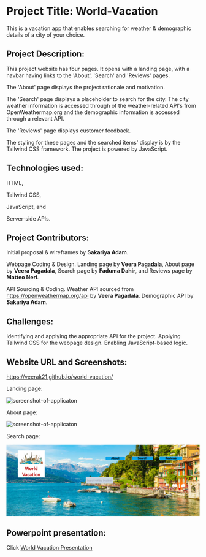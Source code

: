 # Project Title: World-Vacation
This is a vacation app that enables searching for weather & demographic details of a city of your choice. 

## Project Description:
This project website has four pages. It opens with a landing page, with a navbar having links to the 'About', 'Search' and 'Reviews' pages.

The 'About' page displays the project rationale and motivation.

The 'Search' page displays a placeholder to search for the city. The city weather information is accessed through of the weather-related API's from OpenWeathermap.org and the demographic information is accessed through a relevant API.

The 'Reviews' page displays customer feedback.

The styling for these pages and the searched items' display is by the Tailwind CSS framework. The project is powered by JavaScript.

## Technologies used:

  HTML, 

  Tailwind CSS,

  JavaScript, and

  Server-side APIs.
  

## Project Contributors:
  Initial proposal & wireframes by **Sakariya Adam**.

  Webpage Coding & Design. Landing page by **Veera Pagadala**, About page by **Veera Pagadala**, Search page by **Faduma Dahir**, and Reviews page by **Matteo Neri**.

  API Sourcing & Coding. Weather API sourced from https://openweathermap.org/api by **Veera Pagadala**. Demographic API by **Sakariya Adam**.

   
 ## Challenges:
   Identifying and applying the appropriate API for the project.
   Applying Tailwind CSS for the webpage design.
   Enabling JavaScript-based logic.

 ## Website URL and Screenshots:

   https://veerak21.github.io/world-vacation/ 



   Landing page:


   ![screenshot-of-applicaton](./assets/images/page1_screenshot.png)







   About page:

  
   ![screenshot-of-applicaton](./assets/images/page2_screenshot.png)




   Search page:


   ![screenshot-of-applicaton](./assets/images/page3_screenshot.png)

   


   ## Powerpoint presentation:

   Click [World Vacation Presentation](https://1drv.ms/p/s!AkK85uwH_WW6gfklCJrXnN-WqsTJHA?e=DoGFTv)

       

    




